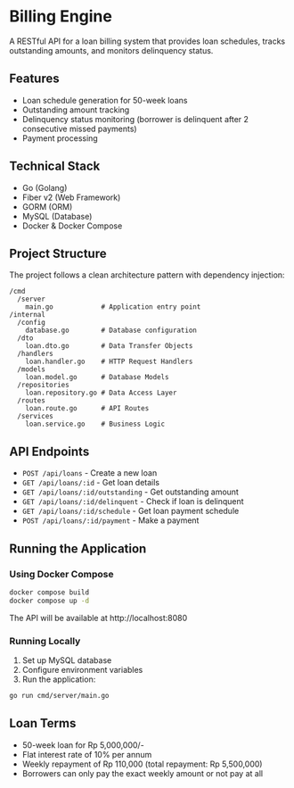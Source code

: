 # Billing Engine

A RESTful API for a loan billing system that provides loan schedules, tracks outstanding amounts, and monitors delinquency status.

## Features

- Loan schedule generation for 50-week loans
- Outstanding amount tracking
- Delinquency status monitoring (borrower is delinquent after 2 consecutive missed payments)
- Payment processing

## Technical Stack

- Go (Golang)
- Fiber v2 (Web Framework)
- GORM (ORM)
- MySQL (Database)
- Docker & Docker Compose

## Project Structure

The project follows a clean architecture pattern with dependency injection:

```
/cmd
  /server
    main.go            # Application entry point
/internal
  /config
    database.go        # Database configuration
  /dto
    loan.dto.go        # Data Transfer Objects
  /handlers
    loan.handler.go    # HTTP Request Handlers
  /models
    loan.model.go      # Database Models
  /repositories
    loan.repository.go # Data Access Layer
  /routes
    loan.route.go      # API Routes
  /services
    loan.service.go    # Business Logic
```

## API Endpoints

- `POST /api/loans` - Create a new loan
- `GET /api/loans/:id` - Get loan details
- `GET /api/loans/:id/outstanding` - Get outstanding amount
- `GET /api/loans/:id/delinquent` - Check if loan is delinquent
- `GET /api/loans/:id/schedule` - Get loan payment schedule
- `POST /api/loans/:id/payment` - Make a payment

## Running the Application

### Using Docker Compose

```bash
docker compose build
docker compose up -d
```

The API will be available at http://localhost:8080

### Running Locally

1. Set up MySQL database
2. Configure environment variables
3. Run the application:

```bash
go run cmd/server/main.go
```

## Loan Terms

- 50-week loan for Rp 5,000,000/-
- Flat interest rate of 10% per annum
- Weekly repayment of Rp 110,000 (total repayment: Rp 5,500,000)
- Borrowers can only pay the exact weekly amount or not pay at all

